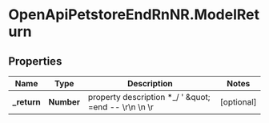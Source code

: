 # OpenApiPetstoreEndRnNR.ModelReturn

## Properties
Name | Type | Description | Notes
------------ | ------------- | ------------- | -------------
**_return** | **Number** | property description  *_/ &#39; \&quot; &#x3D;end -- \\r\\n \\n \\r | [optional] 


